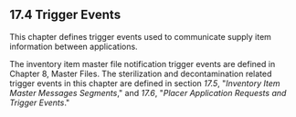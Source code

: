 ## 17.4 Trigger Events

This chapter defines trigger events used to communicate supply item information between applications.

The inventory item master file notification trigger events are defined in Chapter 8, Master Files. The sterilization and decontamination related trigger events in this chapter are defined in section _17.5_, "_Inventory Item Master Messages Segments_," and _17.6_, "_Placer Application Requests and Trigger Events_."
